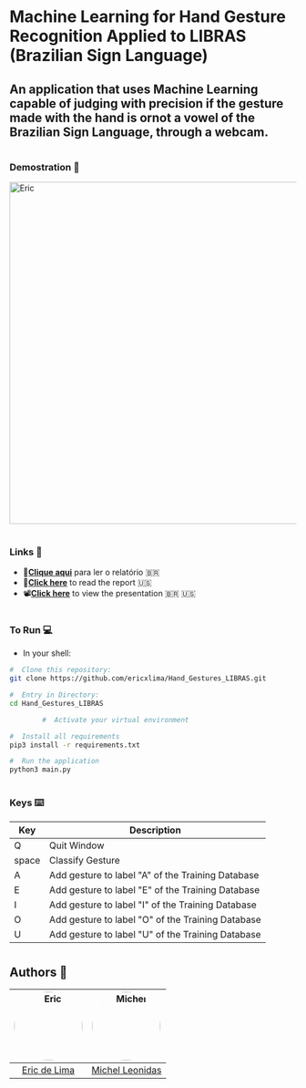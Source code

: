 # Machine Learning for Hand Gesture Recognition Applied to LIBRAS (Brazilian Sign Language)

## An application that uses Machine Learning capable of judging with precision if the gesture made with the hand is ornot a vowel of the Brazilian Sign Language, through a webcam.

#
###  Demostration :vulcan_salute:
<img src="media/demostration.gif" width="600px;" alt="Eric"/>

#
### Links 🔗
- 📃[__Clique aqui__](docs/docs_PT.pdf)  para ler o relatório 🇧🇷
- 📃[__Click here__](docs/docs_EN.pdf) to read the report 🇺🇸
- 📽[__Click here__](https://youtu.be/mJnmJwxQFNU)  to view the presentation 🇧🇷 🇺🇸


#
### To Run 💻
- In your shell:
```bash
#  Clone this repository:
git clone https://github.com/ericxlima/Hand_Gestures_LIBRAS.git

#  Entry in Directory:
cd Hand_Gestures_LIBRAS

        #  Activate your virtual environment

#  Install all requirements
pip3 install -r requirements.txt

#  Run the application
python3 main.py

```

#
###  Keys ⌨️
|  Key  |  Description |
| --- | --- |
| Q | Quit Window |
| space | Classify Gesture |
| A | Add gesture to label "A" of the Training Database |
| E | Add gesture to label "E" of the Training Database |
| I | Add gesture to label "I" of the Training Database |
| O | Add gesture to label "O" of the Training Database |
| U | Add gesture to label "U" of the Training Database |



#
##  Authors 👥
| <img style="border-radius: 50%;" src="https://avatars.githubusercontent.com/u/58092119?v=4" width="120px;" alt="Eric"/> | <img style="border-radius: 50%;" src="https://avatars.githubusercontent.com/u/60946868?v=4" width="120px;" alt="Michel"/> |
| :----: | :----: |
| [Eric de Lima](https://github.com/ericxlima) | [Michel Leonidas](https://github.com/OnLeonidas) |